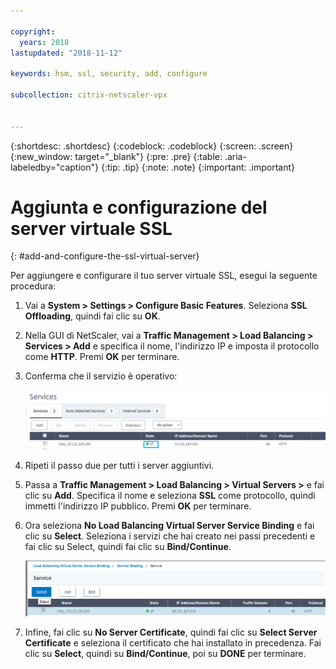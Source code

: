 ```yaml
---

copyright:
  years: 2018
lastupdated: "2018-11-12"

keywords: hsm, ssl, security, add, configure

subcollection: citrix-netscaler-vpx


---
```


{:shortdesc: .shortdesc}
{:codeblock: .codeblock}
{:screen: .screen}
{:new_window: target="_blank"}
{:pre: .pre}
{:table: .aria-labeledby="caption"}
{:tip: .tip}
{:note: .note}
{:important: .important}

# Aggiunta e configurazione del server virtuale SSL
{: #add-and-configure-the-ssl-virtual-server}

Per aggiungere e configurare il tuo server virtuale SSL, esegui la seguente procedura:

1. Vai a **System > Settings > Configure Basic Features**. Seleziona **SSL Offloading**, quindi fai clic su **OK**.
2. Nella GUI di NetScaler, vai a **Traffic Management > Load Balancing > Services > Add** e specifica il nome, l'indirizzo IP e imposta il protocollo come **HTTP**. Premi **OK** per terminare.
3. Conferma che il servizio è operativo:

	<img src="images/15-confirm-service.png" alt="immagine" style="width: 700px;"/>

4. Ripeti il passo due per tutti i server aggiuntivi.
5. Passa a **Traffic Management > Load Balancing > Virtual Servers >** e fai clic su **Add**. Specifica il nome e seleziona **SSL** come protocollo, quindi immetti l'indirizzo IP pubblico. Premi **OK** per terminare.
6. Ora seleziona **No Load Balancing Virtual Server Service Binding** e fai clic su **Select**. Seleziona i servizi che hai creato nei passi precedenti e fai clic su Select, quindi fai clic su **Bind/Continue**.

	<img src="images/18-bind-service.png" alt="immagine" style="width: 700px;"/>

7. Infine, fai clic su **No Server Certificate**, quindi fai clic su **Select Server Certificate** e seleziona il certificato che hai installato in precedenza. Fai clic su **Select**, quindi su **Bind/Continue**, poi su **DONE** per terminare.
